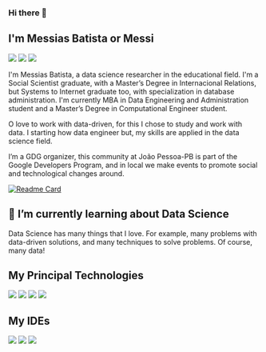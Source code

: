 ### Hi there 👋

## I'm Messias Batista or Messi
<a href='https://www.linkedin.com/in/messiasbatista/'><img src='https://img.shields.io/badge/LinkedIn-0077B5?style=for-the-badge&logo=linkedin&logoColor=white' /></a>
<a href='https://medium.com/mrafaelbatista'><img src='https://img.shields.io/badge/Medium-12100E?style=for-the-badge&logo=medium&logoColor=white' /></a>
<a href='https://www.youtube.com/c/MessiasBatista/'><img src='https://img.shields.io/badge/YouTube-FF0000?style=for-the-badge&logo=youtube&logoColor=white' /></a>

I'm Messias Batista, a data science researcher in the educational field. I'm a Social Scientist graduate, with a Master’s Degree in Internacional Relations, but Systems to Internet graduate too, with specialization in database administration. I'm currently MBA in Data Engineering and Administration student and a Master’s Degree in Computational Engineer student.

O love to work with data-driven, for this I chose to study and work with data. I starting how data engineer but, my skills are applied in the data science field.

I’m a GDG organizer, this community at João Pessoa-PB is part of the Google Developers Program, and in local we make events to promote social and technological changes around.

[![Readme Card](https://github-readme-stats.vercel.app/api/pin/?username=anuraghazra&repo=github-readme-stats)](https://github.com/mrafaelbatista/github-readme-stats)

## 🌱 I’m currently learning about Data Science

Data Science has many things that I love. For example, many problems with data-driven solutions, and many techniques to solve problems.
Of course, many data!


## My Principal Technologies
<img src='https://img.shields.io/badge/Python-FFD43B?style=for-the-badge&logo=python&logoColor=blue' /> <img src='https://img.shields.io/badge/Pandas-2C2D72?style=for-the-badge&logo=pandas&logoColor=white' /> <img src='https://img.shields.io/badge/Numpy-777BB4?style=for-the-badge&logo=numpy&logoColor=white' /> <img src='https://img.shields.io/badge/scikit_learn-F7931E?style=for-the-badge&logo=scikit-learn&logoColor=white' />

## My IDEs
<img src='https://img.shields.io/badge/Colab-F9AB00?style=for-the-badge&logo=googlecolab&color=525252' /> <img src='https://img.shields.io/badge/IntelliJ_IDEA-000000.svg?style=for-the-badge&logo=intellij-idea&logoColor=white' /> <img src='https://img.shields.io/badge/Visual_Studio_Code-0078D4?style=for-the-badge&logo=visual%20studio%20code&logoColor=white' />


<img src='' />
<img src='' />
<img src='' />
<img src='' />
<img src='' />



<!--
**mrafaelbatista/mrafaelbatista** is a ✨ _special_ ✨ repository because its `README.md` (this file) appears on your GitHub profile.

Here are some ideas to get you started:

- 🔭 I’m currently working on ...
- 🌱 I’m currently learning ...
- 👯 I’m looking to collaborate on ...
- 🤔 I’m looking for help with ...
- 💬 Ask me about ...
- 📫 How to reach me: ...
- 😄 Pronouns: ...
- ⚡ Fun fact: ...
-->
